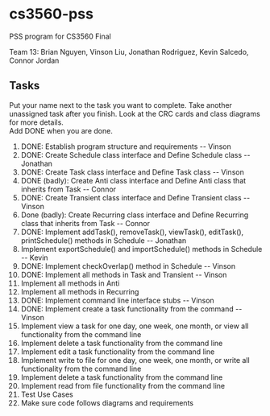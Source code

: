 # cs3560-pss
PSS program for CS3560 Final</br>

Team 13:  Brian Nguyen, Vinson Liu, Jonathan Rodriguez, Kevin Salcedo, Connor Jordan

## Tasks
Put your name next to the task you want to complete. Take another unassigned task after you finish.
Look at the CRC cards and class diagrams for more details. </br>
Add DONE when you are done. </br>
1. DONE: Establish program structure and requirements -- Vinson
2. DONE: Create Schedule class interface and Define Schedule class -- Jonathan
3. DONE: Create Task class interface and Define Task class -- Vinson
4. DONE (badly): Create Anti class interface and Define Anti class that inherits from Task -- Connor
5. DONE: Create Transient class interface and Define Transient class -- Vinson
6. Done (badly): Create Recurring class interface and Define Recurring class that inherits from Task -- Connor
7. DONE: Implement addTask(), removeTask(), viewTask(), editTask(), printSchedule() methods in Schedule -- Jonathan
8. Implement exportSchedule() and importSchedule() methods in Schedule -- Kevin
9. DONE: Implement checkOverlap() method in Schedule -- Vinson
10. DONE: Implement all methods in Task and Transient -- Vinson
11. Implement all methods in Anti
12. Implement all methods in Recurring
13. DONE: Implement command line interface stubs -- Vinson
14. DONE: Implement create a task functionality from the command  -- Vinson
15. Implement view a task for one day, one week, one month, or view all functionality from the command line
16. Implement delete a task functionality from the command line
17. Implement edit a task functionality from the command line
18. Implement write to file for one day, one week, one month, or write all functionality from the command line
19. Implement delete a task functionality from the command line
20. Implement read from file functionality from the command line
21. Test Use Cases
22. Make sure code follows diagrams and requirements
